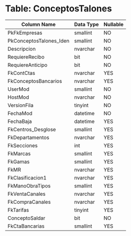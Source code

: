 # Table: ConceptosTalones

| Column Name | Data Type | Nullable |
|-------------|-----------|----------|
| PkFkEmpresas | smallint | NO |
| PkConceptosTalones_Iden | smallint | NO |
| Descripcion | nvarchar | NO |
| RequiereRecibo | bit | NO |
| RequiereAnticipo | bit | NO |
| FkContCtas | nvarchar | YES |
| FkConceptosBancarios | nvarchar | YES |
| UserMod | smallint | NO |
| HostMod | nvarchar | NO |
| VersionFila | tinyint | NO |
| FechaMod | datetime | NO |
| FechaBaja | datetime | YES |
| FkCentros_Desglose | smallint | YES |
| FkDepartamentos | nvarchar | YES |
| FkSecciones | int | YES |
| FkMarcas | smallint | YES |
| FkGamas | smallint | YES |
| FkMR | nvarchar | YES |
| FkClasificacion1 | nvarchar | YES |
| FkManoObraTipos | smallint | YES |
| FkVentaCanales | nvarchar | YES |
| FkCompraCanales | nvarchar | YES |
| FkTarifas | tinyint | YES |
| ConceptoSaldar | bit | NO |
| FkCtaBancarias | smallint | YES |
